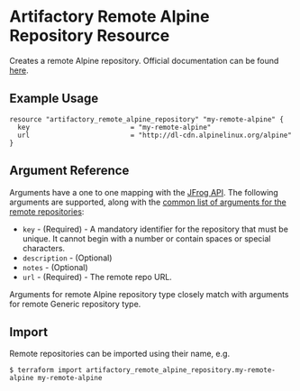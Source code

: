# Artifactory Remote Alpine Repository Resource

Creates a remote Alpine repository.
Official documentation can be found [here](https://www.jfrog.com/confluence/display/JFROG/Alpine+Linux+Repositories).


## Example Usage

```hcl
resource "artifactory_remote_alpine_repository" "my-remote-alpine" {
  key                         = "my-remote-alpine"
  url                         = "http://dl-cdn.alpinelinux.org/alpine"
}
```

## Argument Reference

Arguments have a one to one mapping with the [JFrog API](https://www.jfrog.com/confluence/display/RTF/Repository+Configuration+JSON).
The following arguments are supported, along with the [common list of arguments for the remote repositories](remote.md):

* `key` - (Required) - A mandatory identifier for the repository that must be unique. It cannot begin with a number or
  contain spaces or special characters.
* `description` - (Optional)
* `notes` - (Optional)
* `url` - (Required) - The remote repo URL.

Arguments for remote Alpine repository type closely match with arguments for remote Generic repository type.

## Import

Remote repositories can be imported using their name, e.g.
```
$ terraform import artifactory_remote_alpine_repository.my-remote-alpine my-remote-alpine
```
